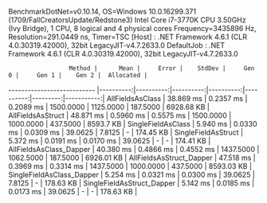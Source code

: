 
BenchmarkDotNet=v0.10.14, OS=Windows 10.0.16299.371 (1709/FallCreatorsUpdate/Redstone3)
Intel Core i7-3770K CPU 3.50GHz (Ivy Bridge), 1 CPU, 8 logical and 4 physical cores
Frequency=3435896 Hz, Resolution=291.0449 ns, Timer=TSC
  [Host]     : .NET Framework 4.6.1 (CLR 4.0.30319.42000), 32bit LegacyJIT-v4.7.2633.0
  DefaultJob : .NET Framework 4.6.1 (CLR 4.0.30319.42000), 32bit LegacyJIT-v4.7.2633.0


                     Method |      Mean |     Error |    StdDev |     Gen 0 |     Gen 1 |    Gen 2 |  Allocated |
--------------------------- |----------:|----------:|----------:|----------:|----------:|---------:|-----------:|
           AllFieldsAsClass | 38.869 ms | 0.2357 ms | 0.2089 ms | 1500.0000 | 1125.0000 | 187.5000 | 6928.68 KB |
          AllFieldsAsStruct | 48.871 ms | 0.5960 ms | 0.5575 ms | 1500.0000 | 1000.0000 | 437.5000 |  8593.7 KB |
         SingleFieldAsClass |  5.940 ms | 0.0330 ms | 0.0309 ms |   39.0625 |    7.8125 |        - |  174.45 KB |
        SingleFieldAsStruct |  5.372 ms | 0.0191 ms | 0.0170 ms |   39.0625 |         - |        - |  174.41 KB |
    AllFieldsAsClass_Dapper | 40.380 ms | 0.4866 ms | 0.4552 ms | 1437.5000 | 1062.5000 | 187.5000 | 6926.01 KB |
   AllFieldsAsStruct_Dapper | 47.518 ms | 0.3969 ms | 0.3314 ms | 1437.5000 | 1000.0000 | 437.5000 | 8593.03 KB |
  SingleFieldAsClass_Dapper |  5.254 ms | 0.0321 ms | 0.0300 ms |   39.0625 |    7.8125 |        - |  178.63 KB |
 SingleFieldAsStruct_Dapper |  5.142 ms | 0.0185 ms | 0.0173 ms |   39.0625 |         - |        - |  178.63 KB |
